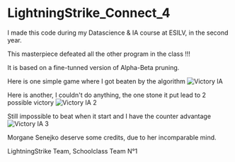# LightningStrike_Connect_4

I made this code during my Datascience & IA course at ESILV, in the second year.

This masterpiece defeated all the other program in the class !!!

It is based on a fine-tunned version of Alpha-Beta pruning.


Here is one simple game where I got beaten by the algorithm
![Victory IA](https://user-images.githubusercontent.com/90097422/174677522-b68b8bf0-6b0e-48a7-9941-3726c9c5456f.png)

Here is another, I couldn't do anything, the one stone it put lead to 2 possible victory
![Victory IA 2](https://user-images.githubusercontent.com/90097422/174677532-b8e32e2f-e650-4244-8926-c4073288fc21.png)

Still impossible to beat when it start and I have the counter advantage 
![Victory IA 3](https://user-images.githubusercontent.com/90097422/174678493-f94ed7aa-68ae-4a76-85d6-6026a03d5923.png)


Morgane Senejko deserve some credits, due to her incomparable mind.

LightningStrike Team, Schoolclass Team N°1 
